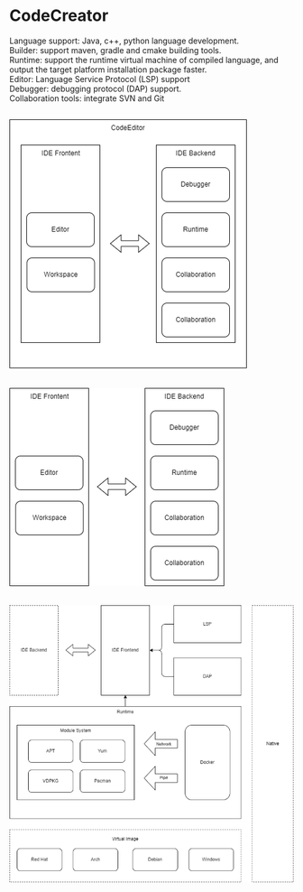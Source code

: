 # CodeCreator
Language support: Java, c++, python language development.  
Builder: support maven, gradle and cmake building tools.  
Runtime: support the runtime virtual machine of compiled language, and output the target platform installation package faster.  
Editor: Language Service Protocol (LSP) support  
Debugger: debugging protocol (DAP) support.  
Collaboration tools: integrate SVN and Git

 
## ![Frame](image/Frame.drawio.png)


## ![Editor](image/Editor.drawio.png)


## ![Runtime](image/Runtime.drawio.png)
